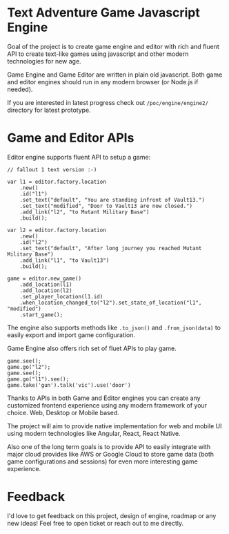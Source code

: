# Text Adventure Game Javascript Engine

Goal of the project is to create game engine and editor with rich and fluent API 
to create text-like games using javascript and other modern technologies for new age.

Game Engine and Game Editor are written in plain old javascript. Both game and editor engines
should run in any modern browser (or Node.js if needed).

If you are interested in latest progress check out `/poc/engine/engine2/` directory for 
latest prototype.

# Game and Editor APIs

Editor engine supports fluent API to setup a game:

```
// fallout 1 text version :-)

var l1 = editor.factory.location
    .new()
    .id("l1")
    .set_text("default", "You are standing infront of Vault13.")
    .set_text("modified", "Door to Vault13 are now closed.")
    .add_link("l2", "to Mutant Military Base")
    .build();

var l2 = editor.factory.location
    .new()
    .id("l2")
    .set_text("default", "After long journey you reached Mutant Military Base")
    .add_link("l1", "to Vault13")
    .build();

game = editor.new_game()
    .add_location(l1)
    .add_location(l2)
    .set_player_location(l1.id)
    .when_location_changed_to("l2").set_state_of_location("l1", "modified")
    .start_game();
```

The engine also supports methods like `.to_json()` and `.from_json(data)` to 
easily export and import game configuration.  

Game Engine also offers rich set of fluet APIs to play game.

```
game.see();
game.go("l2");
game.see();
game.go("l1").see();
game.take('gun').talk('vic').use('door')
```

Thanks to APIs in both Game and Editor engines you can create any customized frontend
experience using any modern framework of your choice. Web, Desktop or Mobile based.

The project will aim to provide native implementation for web and mobile UI using modern
technologies like Angular, React, React Native.

Also one of the long term goals is to provide API to easily integrate with major cloud
provides like AWS or Google Cloud to store game data (both game configurations and sessions)
for even more interesting game experience.

# Feedback

I'd love to get feedback on this project, design of engine, roadmap or any new ideas!
Feel free to open ticket or reach out to me directly.